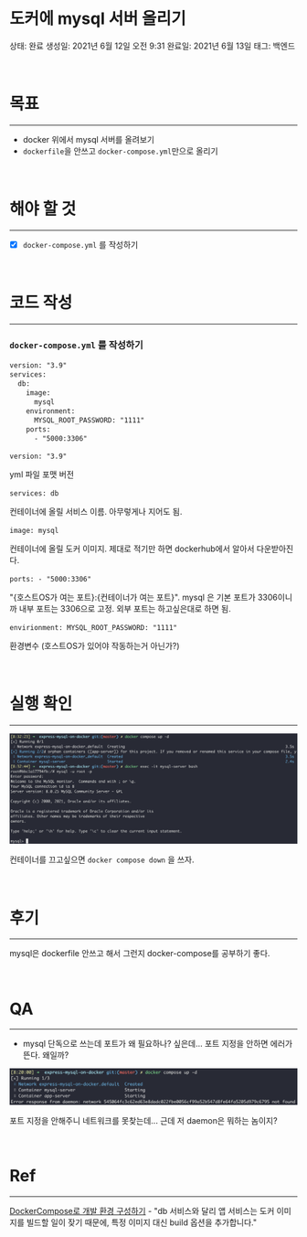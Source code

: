 # 도커에 mysql 서버 올리기

상태: 완료
생성일: 2021년 6월 12일 오전 9:31
완료일: 2021년 6월 13일
태그: 백엔드

</br>

# 목표

---

- docker 위에서 mysql 서버를 올려보기
- `dockerfile`을 안쓰고 `docker-compose.yml`만으로 올리기

</br>

# 해야 할 것

---

- [x]  `docker-compose.yml` 를 작성하기

</br>

# 코드 작성

---

### `docker-compose.yml` 를 작성하기

```docker
version: "3.9"
services:
  db:
    image: 
      mysql
    environment:
      MYSQL_ROOT_PASSWORD: "1111"
    ports:
      - "5000:3306"
```

`version: "3.9"` 

yml 파일 포맷 버전

`services: db`

컨테이너에 올릴 서비스 이름. 아무렇게나 지어도 됨.

`image: mysql`

컨테이너에 올릴 도커 이미지. 제대로 적기만 하면 dockerhub에서 알아서 다운받아진다.

`ports: - "5000:3306"`

"{호스트OS가 여는 포트}:{컨테이너가 여는 포트}". mysql 은 기본 포트가 3306이니까 내부 포트는 3306으로 고정. 외부 포트는 하고싶은대로 하면 됨.

`envirionment: MYSQL_ROOT_PASSWORD: "1111"`

환경변수 (호스트OS가 있어야 작동하는거 아닌가?)

</br>

# **실행 확인**

---

![result-01](readme/result-01.png)

컨테이너를 끄고싶으면 `docker compose down` 을 쓰자. 

</br>

# 후기

---

mysql은 dockerfile 안쓰고 해서 그런지 docker-compose를 공부하기 좋다.

</br>

# QA

---

- mysql 단독으로 쓰는데 포트가 왜 필요하나? 싶은데... 포트 지정을 안하면 에러가 뜬다. 왜일까?

![qa-01](readme/qa-01.png)

포트 지정을 안해주니 네트워크를 못찾는데... 근데 저 daemon은 뭐하는 놈이지?

</br>

# Ref

---

[DockerCompose로 개발 환경 구성하기](http://raccoonyy.github.io/docker-usages-for-dev-environment-setup/) - "db 서비스와 달리 앱 서비스는 도커 이미지를 빌드할 일이 잦기 때문에, 특정 이미지 대신 build 옵션을 추가합니다."

</br>